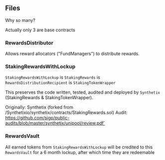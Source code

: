 

## Files

Why so many?

Actually only 3 are base contracts

### RewardsDistributor

Allows reward allocators ("FundManagers") to distribute rewards.

### StakingRewardsWithLockup

`StakingRewardsWithLockup` is `StakingRewards` is `RewardsDistributionRecipient` is `StakingTokenWrapper`

This preserves the code written, tested, audited and deployed by `Synthetix` (StakingRewards & StakingTokenWrapper).

Originally: Synthetix (forked from /Synthetixio/synthetix/contracts/StakingRewards.sol)
Audit: https://github.com/sigp/public-audits/blob/master/synthetix/unipool/review.pdf`

### RewardsVault

All earned tokens from `StakingRewardsWithLockup` will be credited to this `RewardsVault` for a 6 month lockup, after which time they are redeemable
